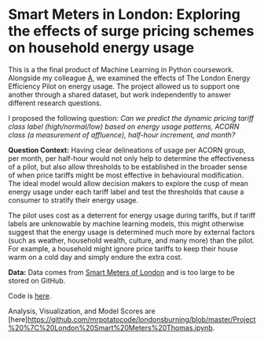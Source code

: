 # Smart Meters in London: Exploring the effects of surge pricing schemes on household energy usage

This is a the final product of Machine Learning in Python coursework. Alongside my colleague [A](https://github.com/amfz), we examined the effects of The London Energy Efficiency Pilot on energy usage. The project allowed us to support one another through a shared dataset, but work independently to answer different research questions.

I proposed the following question: _Can we predict the dynamic pricing tariff class label (high/normal/low) based on energy usage patterns, ACORN class (a measurement of affluence), half-hour increment, and month?_ 

**Question Context:**
Having clear delineations of usage per ACORN group, per month, per half-hour would not only help to determine the effectiveness of a pilot, but also allow thresholds to be established in the broader sense of when price tariffs might be most effective in behavioural modification. The ideal model would allow decision makers to explore the cusp of mean energy usage under each tariff label and test the thresholds that cause a consumer to stratify their energy usage.

The pilot uses cost as a deterrent for energy usage during tariffs, but if tariff labels are unknowable by machine learning models, this might otherwise suggest that the energy usage is determined much more by external factors (such as weather, household wealth, culture, and many more) than the pilot. For example, a household might ignore price tariffs to keep their house warm on a cold day and simply endure the extra cost.

**Data:**
Data comes from [Smart Meters of London](https://www.kaggle.com/jeanmidev/smart-meters-in-london) and is too large to be stored on GitHub. 

Code is [here](https://github.com/mrpotatocode/londonsburning/blob/master/Project%20%7C%20London%20Smart%20Meters%20Thomas.ipynb). 

Analysis, Visualization, and Model Scores are [here]https://github.com/mrpotatocode/londonsburning/blob/master/Project%20%7C%20London%20Smart%20Meters%20Thomas.ipynb.
